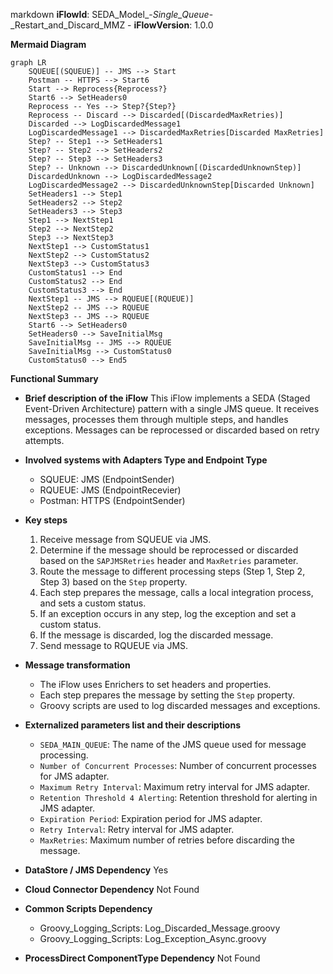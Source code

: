 markdown
**iFlowId**: SEDA_Model_-_Single_Queue_-_Restart_and_Discard_MMZ - **iFlowVersion**: 1.0.0

**Mermaid Diagram**
```mermaid
graph LR
    SQUEUE[(SQUEUE)] -- JMS --> Start
    Postman -- HTTPS --> Start6
    Start --> Reprocess{Reprocess?}
    Start6 --> SetHeaders0
    Reprocess -- Yes --> Step?{Step?}
    Reprocess -- Discard --> Discarded[(DiscardedMaxRetries)]
    Discarded --> LogDiscardedMessage1
    LogDiscardedMessage1 --> DiscardedMaxRetries[Discarded MaxRetries]
    Step? -- Step1 --> SetHeaders1
    Step? -- Step2 --> SetHeaders2
    Step? -- Step3 --> SetHeaders3
    Step? -- Unknown --> DiscardedUnknown[(DiscardedUnknownStep)]
    DiscardedUnknown --> LogDiscardedMessage2
    LogDiscardedMessage2 --> DiscardedUnknownStep[Discarded Unknown]
    SetHeaders1 --> Step1
    SetHeaders2 --> Step2
    SetHeaders3 --> Step3
    Step1 --> NextStep1
    Step2 --> NextStep2
    Step3 --> NextStep3
    NextStep1 --> CustomStatus1
    NextStep2 --> CustomStatus2
    NextStep3 --> CustomStatus3
    CustomStatus1 --> End
    CustomStatus2 --> End
    CustomStatus3 --> End
    NextStep1 -- JMS --> RQUEUE[(RQUEUE)]
    NextStep2 -- JMS --> RQUEUE
    NextStep3 -- JMS --> RQUEUE
    Start6 --> SetHeaders0
    SetHeaders0 --> SaveInitialMsg
    SaveInitialMsg -- JMS --> RQUEUE
    SaveInitialMsg --> CustomStatus0
    CustomStatus0 --> End5
```

**Functional Summary**
-   **Brief description of the iFlow**
    This iFlow implements a SEDA (Staged Event-Driven Architecture) pattern with a single JMS queue. It receives messages, processes them through multiple steps, and handles exceptions. Messages can be reprocessed or discarded based on retry attempts.

-   **Involved systems with Adapters Type and Endpoint Type**
    -   SQUEUE: JMS (EndpointSender)
    -   RQUEUE: JMS (EndpointRecevier)
    -   Postman: HTTPS (EndpointSender)

-   **Key steps**
    1.  Receive message from SQUEUE via JMS.
    2.  Determine if the message should be reprocessed or discarded based on the `SAPJMSRetries` header and `MaxRetries` parameter.
    3.  Route the message to different processing steps (Step 1, Step 2, Step 3) based on the `Step` property.
    4.  Each step prepares the message, calls a local integration process, and sets a custom status.
    5.  If an exception occurs in any step, log the exception and set a custom status.
    6.  If the message is discarded, log the discarded message.
    7.  Send message to RQUEUE via JMS.

-   **Message transformation**
    -   The iFlow uses Enrichers to set headers and properties.
    -   Each step prepares the message by setting the `Step` property.
    -   Groovy scripts are used to log discarded messages and exceptions.

-   **Externalized parameters list and their descriptions**
    -   `SEDA_MAIN_QUEUE`: The name of the JMS queue used for message processing.
    -   `Number of Concurrent Processes`: Number of concurrent processes for JMS adapter.
    -   `Maximum Retry Interval`: Maximum retry interval for JMS adapter.
    -   `Retention Threshold 4 Alerting`: Retention threshold for alerting in JMS adapter.
    -   `Expiration Period`: Expiration period for JMS adapter.
    -   `Retry Interval`: Retry interval for JMS adapter.
    -   `MaxRetries`: Maximum number of retries before discarding the message.

-   **DataStore / JMS Dependency**
    Yes

-   **Cloud Connector Dependency**
    Not Found

-   **Common Scripts Dependency**
    -   Groovy_Logging_Scripts: Log_Discarded_Message.groovy
    -   Groovy_Logging_Scripts: Log_Exception_Async.groovy

-   **ProcessDirect ComponentType Dependency**
    Not Found